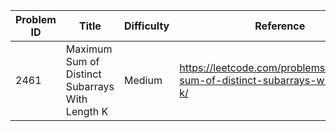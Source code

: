| Problem ID | Title | Difficulty | Reference
| --- | --- | --- | ---
| 2461 | Maximum Sum of Distinct Subarrays With Length K | Medium | https://leetcode.com/problems/maximum-sum-of-distinct-subarrays-with-length-k/
